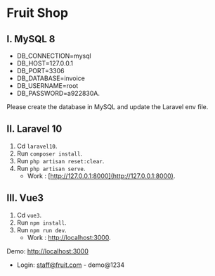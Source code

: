 # Fruit Shop

## I. MySQL 8

- DB_CONNECTION=mysql
- DB_HOST=127.0.0.1
- DB_PORT=3306
- DB_DATABASE=invoice
- DB_USERNAME=root
- DB_PASSWORD=a922830A.

Please create the database in MySQL and update the Laravel env file.

## II. Laravel 10

1. Cd `laravel10`.
2. Run `composer install`.
3. Run `php artisan reset:clear`.
4. Run `php artisan serve`.
   - Work : [http://127.0.0.1:8000](http://127.0.0.1:8000).

## III. Vue3

1. Cd `vue3`.
2. Run `npm install`.
3. Run `npm run dev`.
   - Work : [http://localhost:3000](http://localhost:3000).
   
Demo: [http://localhost:3000](http://localhost:3000)
- Login: staff@fruit.com - demo@1234
 
